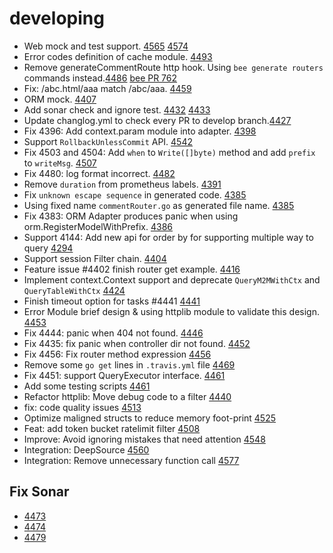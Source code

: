 # developing
- Web mock and test support. [4565](https://github.com/beego/beego/pull/4565) [4574](https://github.com/beego/beego/pull/4574)
- Error codes definition of cache module. [4493](https://github.com/beego/beego/pull/4493)
- Remove generateCommentRoute http hook. Using `bee generate routers` commands instead.[4486](https://github.com/beego/beego/pull/4486) [bee PR 762](https://github.com/beego/bee/pull/762)
- Fix: /abc.html/aaa match /abc/aaa. [4459](https://github.com/beego/beego/pull/4459)
- ORM mock. [4407](https://github.com/beego/beego/pull/4407)
- Add sonar check and ignore test. [4432](https://github.com/beego/beego/pull/4432) [4433](https://github.com/beego/beego/pull/4433)
- Update changlog.yml to check every PR to develop branch.[4427](https://github.com/beego/beego/pull/4427)
- Fix 4396: Add context.param module into adapter. [4398](https://github.com/beego/beego/pull/4398)
- Support `RollbackUnlessCommit` API. [4542](https://github.com/beego/beego/pull/4542)
- Fix 4503 and 4504: Add `when` to `Write([]byte)` method and add `prefix` to `writeMsg`. [4507](https://github.com/beego/beego/pull/4507)
- Fix 4480: log format incorrect. [4482](https://github.com/beego/beego/pull/4482)
- Remove `duration` from prometheus labels. [4391](https://github.com/beego/beego/pull/4391)
- Fix `unknown escape sequence` in generated code. [4385](https://github.com/beego/beego/pull/4385)
- Using fixed name `commentRouter.go` as generated file name. [4385](https://github.com/beego/beego/pull/4385)
- Fix 4383: ORM Adapter produces panic when using orm.RegisterModelWithPrefix. [4386](https://github.com/beego/beego/pull/4386)
- Support 4144: Add new api for order by for supporting multiple way to query [4294](https://github.com/beego/beego/pull/4294)
- Support session Filter chain. [4404](https://github.com/beego/beego/pull/4404)
- Feature issue #4402 finish router get example. [4416](https://github.com/beego/beego/pull/4416)
- Implement context.Context support and deprecate `QueryM2MWithCtx` and `QueryTableWithCtx` [4424](https://github.com/beego/beego/pull/4424)
- Finish timeout option for tasks #4441 [4441](https://github.com/beego/beego/pull/4441)
- Error Module brief design & using httplib module to validate this design. [4453](https://github.com/beego/beego/pull/4453)
- Fix 4444: panic when 404 not found. [4446](https://github.com/beego/beego/pull/4446)
- Fix 4435: fix panic when controller dir not found. [4452](https://github.com/beego/beego/pull/4452)
- Fix 4456: Fix router method expression [4456](https://github.com/beego/beego/pull/4456)
- Remove some `go get` lines in `.travis.yml` file [4469](https://github.com/beego/beego/pull/4469)
- Fix 4451: support QueryExecutor interface. [4461](https://github.com/beego/beego/pull/4461)
- Add some testing scripts [4461](https://github.com/beego/beego/pull/4461)
- Refactor httplib: Move debug code to a filter [4440](https://github.com/beego/beego/issues/4440)
- fix: code quality issues [4513](https://github.com/beego/beego/pull/4513)
- Optimize maligned structs to reduce memory foot-print [4525](https://github.com/beego/beego/pull/4525)
- Feat: add token bucket ratelimit filter [4508](https://github.com/beego/beego/pull/4508)
- Improve: Avoid ignoring mistakes that need attention [4548](https://github.com/beego/beego/pull/4548)
- Integration: DeepSource [4560](https://github.com/beego/beego/pull/4560)
- Integration: Remove unnecessary function call [4577](https://github.com/beego/beego/pull/4577)



## Fix Sonar
- [4473](https://github.com/beego/beego/pull/4473)
- [4474](https://github.com/beego/beego/pull/4474)
- [4479](https://github.com/beego/beego/pull/4479)
